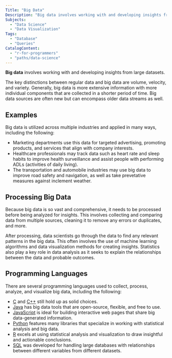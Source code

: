 ```yaml
---
Title: "Big Data"
Description: "Big data involves working with and developing insights from large datasets."
Subjects:
  - "Data Science"
  - "Data Visualization"
Tags:
  - "Database"
  - "Queries"
CatalogContent:
  - "r-for-programmers"
  - "paths/data-science"
---
```


<link rel="canonical" href="https://www.codecademy.com/resources/blog/what-is-big-data/" />

**Big data** involves working with and developing insights from large datasets.

The key distinctions between regular data and big data are volume, velocity, and variety. Generally, big data is more extensive information with more individual components that are collected in a shorter period of time. Big data sources are often new but can encompass older data streams as well.

## Examples

Big data is utilized across multiple industries and applied in many ways, including the following:

- Marketing departments use this data for targeted advertising, promoting products, and services that align with company interests.
- Healthcare professionals may track data such as heart rate and sleep habits to improve health surveillance and assist people with performing ADLs (activities of daily living).
- The transportation and automobile industries may use big data to improve road safety and navigation, as well as take prevetative measures against inclement weather.

## Processing Big Data

Because big data is so vast and comprehensive, it needs to be processed before being analyzed for insights. This involves collecting and comparing data from multiple sources, cleaning it to remove any errors or duplicates, and more.

After processing, data scientists go through the data to find any relevant patterns in the big data. This often involves the use of machine learning algorithms and data visualization methods for creating insights. Statistics also play a key role in data analysis as it seeks to explain the relationships between the data and probable outcomes.

## Programming Languages

There are several programming languages used to collect, process, analyze, and visualize big data, including the following:

- [C](https://www.codecademy.com/resources/docs/c) and [C++](https://www.codecademy.com/resources/docs/cpp) still hold up as solid choices.
- [Java](https://www.codecademy.com/resources/docs/java) has big data tools that are open-source, flexible, and free to use.
- [JavaScript](https://www.codecademy.com/resources/docs/javascript) is ideal for building interactive web pages that share big data-generated information.
- [Python](https://www.codecademy.com/resources/docs/python) features many libraries that specialize in working with statistical analysis and big data.
- [R](https://www.codecademy.com/resources/docs/r) excels at using statistical analysis and visualization to draw insightful and actionable conclusions.
- [SQL](https://www.codecademy.com/resources/docs/sql) was developed for handling large databases with relationships between different variables from different datasets.

